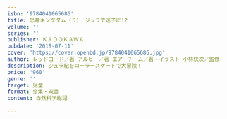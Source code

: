 ```yaml
---
isbn: '9784041065686'
title: 恐竜キングダム（５） ジュラで迷子に!?
volume: ''
series: ''
publisher: ＫＡＤＯＫＡＷＡ
pubdate: '2018-07-11'
cover: 'https://cover.openbd.jp/9784041065686.jpg'
author: レッドコード／著 アルビー／著 エアーチーム／著・イラスト 小林快次／監修
description: ジュラ紀をローラースケートで大冒険！
price: '960'
genre: ''
target: 児童
format: 全集・双書
content: 自然科学総記

---
```

